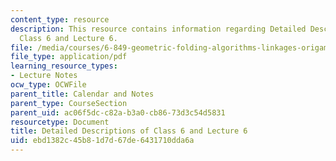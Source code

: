 ```yaml
---
content_type: resource
description: This resource contains information regarding Detailed Descriptions of
  Class 6 and Lecture 6.
file: /media/courses/6-849-geometric-folding-algorithms-linkages-origami-polyhedra-fall-2012/ebd1382c45b81d7d67de6431710dda6a_MIT6_849F12_desc06.pdf
file_type: application/pdf
learning_resource_types:
- Lecture Notes
ocw_type: OCWFile
parent_title: Calendar and Notes
parent_type: CourseSection
parent_uid: ac06f5dc-c82a-b3a0-cb86-73d3c54d5831
resourcetype: Document
title: Detailed Descriptions of Class 6 and Lecture 6
uid: ebd1382c-45b8-1d7d-67de-6431710dda6a
---
```

